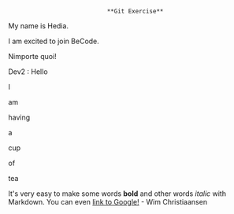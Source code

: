                                 **Git Exercise**

My name is Hedia.

I am excited to join BeCode.

Nimporte quoi!

Dev2 : Hello

I

am

having

a

cup

of

tea

It's very easy to make some words **bold** and other words *italic* with Markdown. You can even [link to Google!](http://google.com) - Wim Christiaansen

